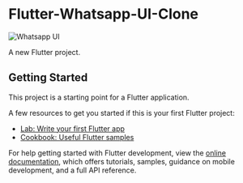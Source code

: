 # Flutter-Whatsapp-UI-Clone

![Whatsapp UI](https://github.com/nobelleon/Flutter-Whatsapp-UI-Clone/assets/76748114/1e5be579-c90c-497e-91bb-a660b144f038)

A new Flutter project.       

## Getting Started

This project is a starting point for a Flutter application.

A few resources to get you started if this is your first Flutter project:

- [Lab: Write your first Flutter app](https://docs.flutter.dev/get-started/codelab)
- [Cookbook: Useful Flutter samples](https://docs.flutter.dev/cookbook)

For help getting started with Flutter development, view the
[online documentation](https://docs.flutter.dev/), which offers tutorials,
samples, guidance on mobile development, and a full API reference.
